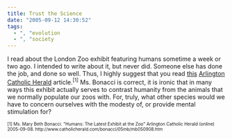 ```yaml
---
title: Trust the Science
date: "2005-09-12 14:30:52"
tags:
  - ", "evolution
  - ", "society
---
```

<p>I read about the London Zoo exhibit featuring humans sometime a week or two ago.  I intended to write about it, but never did.  Someone else has done the job, and done so well.  Thus, I highly suggest that you read <a href="http://www.catholicherald.com/bonacci/05mb/mb050908.htm">this</a> <a href="http://www.catholicherald.com/">Arlington Catholic Herald</a> article.<sup>[1]</sup> Ms. Bonacci is correct, it is ironic that in many ways this exhibit actually serves to contrast humanity from the animals that we normally populate our zoos with. For, truly, what other species would we have to concern ourselves with the modesty of, or provide mental stimulation for?</p>  <font size="-2"> [1] Ms. Mary Beth Bonacci. "Humans: The Latest Exhibit at the Zoo" Arlington Catholic Herald (online) 2005-09-08. http://www.catholicherald.com/bonacci/05mb/mb050908.htm </font>

